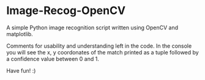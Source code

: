 # Image-Recog-OpenCV
A simple Python image recognition script written using OpenCV and matplotlib.

Comments for usability and understanding left in the code.
In the console you will see the x, y coordonates of the match printed as a tuple followed by a confidence value between 0 and 1.

Have fun! :)
